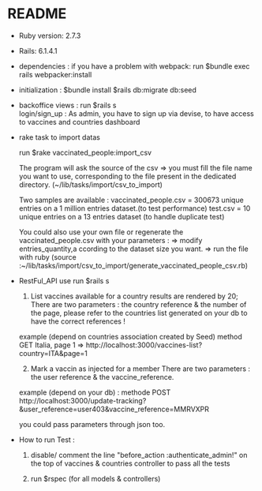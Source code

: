 # README


* Ruby version: 2.7.3
* Rails: 6.1.4.1
* dependencies : if you have a problem with webpack: 
  run $bundle exec rails webpacker:install 

* initialization :
  $bundle install
  $rails db:migrate db:seed

* backoffice views :
  run $rails s  
  login/sign_up :
  As admin, you have to sign up via devise, to have access to vaccines and countries dashboard

  

* rake task to import datas 

  run $rake vaccinated_people:import_csv  

  The program will ask the source of the csv => you must fill the file name you want to   use, corresponding to the file present in the dedicated directory.
  (~/lib/tasks/import/csv_to_import)

  Two samples are available :
    vaccinated_people.csv = 300673 unique entries on a 1 million entries dataset.(to test performance)
    test.csv = 10 unique entries on a 13 entries dataset (to handle duplicate test)
  
  You could also use your own file 
  or regenerate the vaccinated_people.csv with your parameters : 
   => modify entries_quantity,a ccording to the dataset size you want.
   => run the file with ruby (source :~/lib/tasks/import/csv_to_import/generate_vaccinated_people_csv.rb)

* RestFul_API use 
  run $rails s 

  1. List vaccines available for a country
    results are rendered by 20;
    There are two parameters  : the country reference & the number of the page, 
    please refer to the countries list generated on your db to have the correct references ! 

    example (depend on countries association created by Seed)
    method GET
    Italia, page 1 => http://localhost:3000/vaccines-list?country=ITA&page=1


  2. Mark a vaccin as injected for a member
    There are two parameters  : the user reference & the vaccine_reference.

    example (depend on your db) :
    methode POST 
    http://localhost:3000/update-tracking?&user_reference=user403&vaccine_reference=MMRVXPR

    you could pass parameters through json too.


* How to run Test : 
  1. disable/ comment the line "before_action :authenticate_admin!" on the top of vaccines & countries controller to pass all the tests 

  2. run $rspec (for all models & controllers)
  
